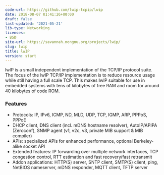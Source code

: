 ```yaml
---
code-url: https://github.com/lwip-tcpip/lwip
date: 2018-08-07 01:41:26+00:00
draft: false
last-updated: '2021-05-21'
lib-type: Networking
licenses:
- BSD
site-url: https://savannah.nongnu.org/projects/lwip/
slug: lwip
title: lwIP
version: start
---
```

lwIP is a small independent implementation of the TCP/IP protocol suite. The focus of the lwIP TCP/IP implementation is to reduce resource usage while still having a full scale TCP. This makes lwIP suitable for use in embedded systems with tens of kilobytes of free RAM and room for around 40 kilobytes of code ROM.

<!--more-->

### Features
- Protocols: IP, IPv6, ICMP, ND, MLD, UDP, TCP, IGMP, ARP, PPPoS, PPPoE
- DHCP client, DNS client (incl. mDNS hostname resolver), AutoIP/APIPA (Zeroconf), SNMP agent (v1, v2c, v3, private MIB support & MIB compiler)
- APIs: specialized APIs for enhanced performance, optional Berkeley-alike socket API
- Extended features: IP forwarding over multiple network interfaces, TCP congestion control, RTT estimation and fast recovery/fast retransmit
- Addon applications: HTTP(S) server, SNTP client, SMTP(S) client, ping, NetBIOS nameserver, mDNS responder, MQTT client, TFTP server
